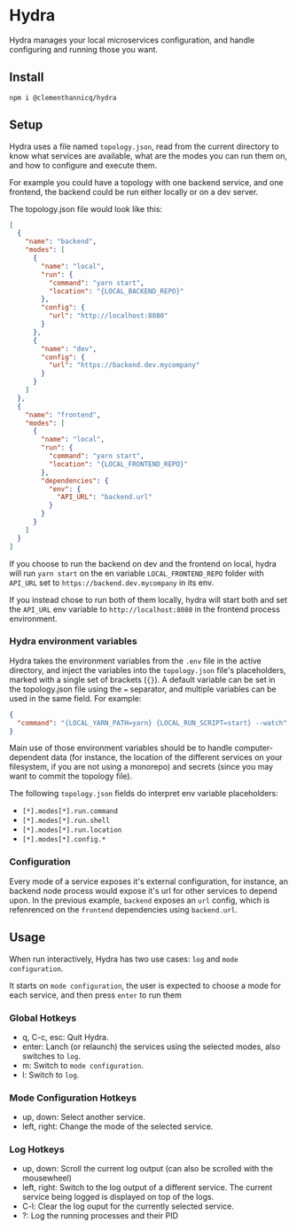 # Hydra

Hydra manages your local microservices configuration, and handle configuring and running those you want.

## Install

```
npm i @clementhannicq/hydra
```

## Setup

Hydra uses a file named `topology.json`, read from the current directory to know what services are available, what are the modes you can run them on, and how to configure and execute them.

For example you could have a topology with one backend service, and one frontend, the backend could be run either locally or on a dev server.

The topology.json file would look like this:

```json
[
  {
    "name": "backend",
    "modes": [
      {
        "name": "local",
        "run": {
          "command": "yarn start",
          "location": "{LOCAL_BACKEND_REPO}"
        },
        "config": {
          "url": "http://localhost:8080"
        }
      },
      {
        "name": "dev",
        "config": {
          "url": "https://backend.dev.mycompany"
        }
      }
    ]
  },
  {
    "name": "frontend",
    "modes": [
      {
        "name": "local",
        "run": {
          "command": "yarn start",
          "location": "{LOCAL_FRONTEND_REPO}"
        },
        "dependencies": {
          "env": {
            "API_URL": "backend.url"
          }
        }
      }
    ]
  }
]
```

If you choose to run the backend on dev and the frontend on local, hydra will run `yarn start` on the en variable `LOCAL_FRONTEND_REPO` folder with `API_URL` set to `https://backend.dev.mycompany` in its env.

If you instead chose to run both of them locally, hydra will start both and set the `API_URL` env variable to `http://localhost:8080` in the frontend process environment.

### Hydra environment variables

Hydra takes the environment variables from the `.env` file in the active directory, and inject the variables into the `topology.json` file's placeholders, marked with a single set of brackets (`{}`). A default variable can be set in the topology.json file using the `=` separator, and multiple variables can be used in the same field. For example:

```json
{
  "command": "{LOCAL_YARN_PATH=yarn} {LOCAL_RUN_SCRIPT=start} --watch"
}
```

Main use of those environment variables should be to handle computer-dependent data (for instance, the location of the different services on your filesystem, if you are not using a monorepo) and secrets (since you may want to commit the topology file).

The following `topology.json` fields do interpret env variable placeholders:

- `[*].modes[*].run.command`
- `[*].modes[*].run.shell`
- `[*].modes[*].run.location`
- `[*].modes[*].config.*`

### Configuration

Every mode of a service exposes it's external configuration, for instance, an backend node process would expose it's url for other services to depend upon.
In the previous example, `backend` exposes an `url` config, which is refenrenced on the `frontend` dependencies using `backend.url`.

## Usage

When run interactively, Hydra has two use cases: `log` and `mode configuration`.

It starts on `mode configuration`, the user is expected to choose a mode for each service, and then press `enter` to run them

### Global Hotkeys

- q, C-c, esc: Quit Hydra.
- enter: Lanch (or relaunch) the services using the selected modes, also switches to `log`.
- m: Switch to `mode configuration`.
- l: Switch to `log`.

### Mode Configuration Hotkeys

- up, down: Select another service.
- left, right: Change the mode of the selected service.

### Log Hotkeys

- up, down: Scroll the current log output (can also be scrolled with the mousewheel)
- left, right: Switch to the log output of a different service. The current service being logged is displayed on top of the logs.
- C-l: Clear the log ouput for the currently selected service.
- ?: Log the running processes and their PID
